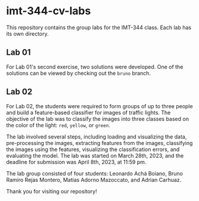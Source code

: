 # imt-344-cv-labs

This repository contains the group labs for the IMT-344 class. Each lab has its own directory.

## Lab 01

For Lab 01's second exercise, two solutions were developed. One of the solutions can be viewed by checking out the `bruno` branch. 

## Lab 02

For Lab 02, the students were required to form groups of up to three people and build a feature-based classifier for images of traffic lights. The objective of the lab was to classify the images into three classes based on the color of the light: `red`, `yellow`, or `green`. 

The lab involved several steps, including loading and visualizing the data, pre-processing the images, extracting features from the images, classifying the images using the features, visualizing the classification errors, and evaluating the model. The lab was started on March 28th, 2023, and the deadline for submission was April 8th, 2023, at 11:59 pm. 

The lab group consisted of four students: Leonardo Achá Boiano, Bruno Ramiro Rejas Montero, Matias Adorno Mazoccato, and Adrian Carhuaz. 

Thank you for visiting our repository!
